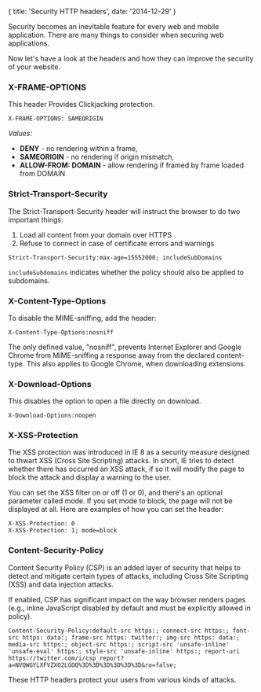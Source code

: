 {
  title: 'Security HTTP headers',
  date: '2014-12-29'
}

Security becomes an inevitable feature for every web and mobile application.
There are many things to consider when securing web applications.

Now let's have a look at the headers and how they can improve the security of your website.

### X-FRAME-OPTIONS

This header Provides Clickjacking protection.

```
X-FRAME-OPTIONS: SAMEORIGIN
```

*Values:*

- **DENY** - no rendering within a frame,
- **SAMEORIGIN** - no rendering if origin mismatch,
- **ALLOW-FROM: DOMAIN** - allow rendering if framed by frame loaded from DOMAIN

### Strict-Transport-Security

The Strict-Transport-Security header will instruct the browser to do two important things:

1. Load all content from your domain over HTTPS
2. Refuse to connect in case of certificate errors and warnings

```
Strict-Transport-Security:max-age=15552000; includeSubDomains
```

`includeSubdomains` indicates whether the policy should also be applied to subdomains.

### X-Content-Type-Options

To disable the MIME-sniffing, add the header:

```
X-Content-Type-Options:nosniff
```

The only defined value, "nosniff", prevents Internet Explorer and Google Chrome from MIME-sniffing a response away from the declared content-type. This also applies to Google Chrome, when downloading extensions.

### X-Download-Options

This disables the option to open a file directly on download.

```
X-Download-Options:noopen
```

### X-XSS-Protection

The XSS protection was introduced in IE 8 as a security measure designed
to thwart XSS (Cross Site Scripting) attacks. In short, IE tries to detect
whether there has occurred an XSS attack, if so it will modify the page to block
the attack and display a warning to the user.

You can set the XSS filter on or off (1 or 0), and there's an optional parameter
called mode. If you set mode to block, the page will not be displayed at all.
Here are examples of how you can set the header:

```
X-XSS-Protection: 0
X-XSS-Protection: 1; mode=block
```

### Content-Security-Policy

Content Security Policy (CSP) is an added layer of security that helps to detect and mitigate certain types of attacks, including Cross Site Scripting (XSS) and data injection attacks.

If enabled, CSP has significant impact on the way browser renders pages
(e.g., inline JavaScript disabled by default and must be explicitly allowed in policy).


```
Content-Security-Policy:default-src https:; connect-src https:; font-src https: data:; frame-src https: twitter:; img-src https: data:; media-src https:; object-src https:; script-src 'unsafe-inline' 'unsafe-eval' https:; style-src 'unsafe-inline' https:; report-uri https://twitter.com/i/csp_report?a=NVQWGYLXFVZXO2LGOQ%3D%3D%3D%3D%3D%3D&ro=false;
```

These HTTP headers protect your users from various kinds of attacks.


